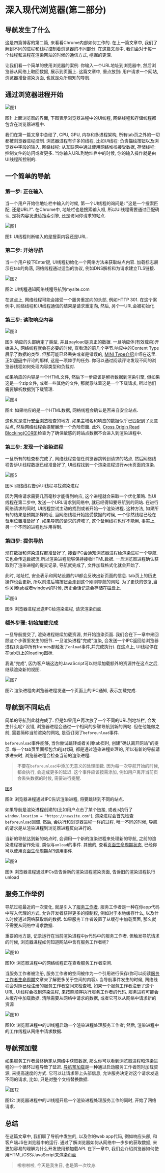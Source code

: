 # 深入现代浏览器(第二部分)

## 导航发生了什么

  这是四篇博客的第二篇, 来看看Chrome内部如何工作的. 在上一篇文章中, 我们了解到不同的进程和线程控制着浏览器的不同部分. 在这篇文章中, 我们会对于每一个线程和进程在渲染网站的时候的通信方式, 挖掘的更深.

  让我们看一个简单的使用浏览器的案例: 你输入一个URL地址到浏览器中, 然后浏览器从网络上取回数据, 展示到页面上. 这篇文章中, 重点放到: 用户请求一个网站, 浏览器准备渲染页面, 也就是众所周知的导航.

## 通过浏览器进程开始

  ![图1](https://developers.google.com/web/updates/images/inside-browser/part2/browserprocesses.png)

  图1: 上面浏览器的界面, 下图表示浏览器进程中的UI线程, 网络线程和存储线程都包含在浏览器进程中.

  我们在第一篇文章中总结了, CPU, GPU, 内存和多进程架构, 所有tab页之外的一切都被浏览器进程控制. 浏览器进程有许多的线程, 比如UI线程: 负责描绘按钮以及浏览器中字段的输入, 网络线程: 从互联网中通过使用网络堆栈接受数据, 存储线程: 控制文件的访问或者更多. 当你输入URL到地址栏中的时候, 你的输入操作就是由UI线程所控制的.

## 一个简单的导航

### 第一步: 正在输入

  当一个用户开始往地址栏中输入的时候, 第一个UI线程的询问是: "这是一个搜索匹配, 还是URL?". 在Chrome中, 地址栏也是搜索输入框, 所以UI线程需要通过匹配确认, 是将内容发送给搜索引擎, 还是访问你请求的站点.

  ![图1](https://developers.google.com/web/updates/images/inside-browser/part2/input.png)

  图1: UI线程判断输入的是搜索内容还是URL.

### 第二步: 开始导航

  当一个用户按下Enter键, UI线程初始化一个网络方法来获取站点内容. 加载标志展示在tab的角落, 网络线程通过适当的协议, 例如DNS解析和为请求建立TLS链接.

  ![图2](https://developers.google.com/web/updates/images/inside-browser/part2/navstart.png)

  图2: UI线程通知网络线程导航到mysite.com

  在这点上, 网络线程可能会接受一个服务重定向的头部, 例如HTTP 301. 在这个案例中, 网络线程和UI线程通信的结果是请求重定向, 然后, 另个一URL会被初始化.

### 第三步: 读取响应内容

  ![图3](https://developers.google.com/web/updates/images/inside-browser/part2/response.png)

  图3: 响应的头部确定了类型, 并且payload是真正的数据. 一旦响应体(有效载荷)开始进入, 网络线程就会在必要的时候, 查看流的前几个字节.响应中的Content Type展示了数据的类型, 但那可能已经丢失或者是错误的, [MINI Type介绍](https://developer.mozilla.org/en-US/docs/Web/HTTP/Basics_of_HTTP/MIME_types)介绍在这里. 正如[源码](https://cs.chromium.org/chromium/src/net/base/mime_sniffer.cc?sq=package:chromium&dr=CS&l=5)中评论的那样, 这是一项棘手的任务. 你可以通过阅读评论发现不同的浏览器线程如何处理内容类型和负载对.

  如果响应的内容是一个HTML文件, 然后下一步应该是解析数据到渲染引擎, 但如果这是一个zip文件, 或者一些其他的文件, 那就意味着这是一个下载请求, 所以他们需要解析数据到下载管理.

  ![图4](https://developers.google.com/web/updates/images/inside-browser/part2/sniff.png)

  图4: 如果响应的是一个HTML数据, 网络线程会确认是否来自安全站点.

  这也就是进行[安全浏览](https://safebrowsing.google.com/)检查的地方. 如果主域名和响应的数据似乎已匹配到了恶意站点, 然后网络线程会提醒展示一个危险页面. 此外, [Cross Origin Read Blocking(CORB)](https://www.chromium.org/Home/chromium-security/corb-for-developers)检查为了确保敏感的跨站点数据不会进入到渲染进程中.

### 第三步: 发现一个渲染进程

  一旦所有的检查都完成了, 网络线程变信任浏览器跳转到请求的站点, 然后网络线程告诉UI线程数据已经准备好了, UI线程找到一个渲染进程进行web页面的渲染.

  ![图5](https://developers.google.com/web/updates/images/inside-browser/part2/findrenderer.png)

  图5: 网络线程告诉UI线程寻找渲染进程

  因为网络请求需要几百毫秒才能得到响应, 这个进程就会采取一个优化策略. 当UI线程在第二步中, 发送一个URL请求到网络中, 就已经得知要导航到的网站. 在进行网络请求的同时, UI线程尝试主动的找到或者开始一个渲染进程. 这种方法, 如果所有的结果是预期那样的话, 当网络线程开始接受数据的时候, 一个徐然线程已经在备用位置准备好了. 如果导航的请求的跨域了, 这个备用线程也许不能用, 事实上, 另一个不同的进程也许用得到.

### 第四步: 提供导航

  现在数据和渲染进程都准备好了, 接着IPC会通知浏览器进程给渲染进程一个导航. 它也会传送数据流,所以渲染进程能够保持接收HTML数据. 一旦浏览器进程确认获取到了渲染进程的提交记录, 导航就完成了, 文件加载格式化就会开始了.

  此时, 地址栏, 安全表示和网站设置的UI都会反映出新页面的信息. tab页上的历史操作也会更新, 所以前进后端按钮会走到这个刚刚导航的网站. 为了更快的恢复,当你关闭tab或者window的时候, 历史会话记录会存储在磁盘上.

  ![图6](https://developers.google.com/web/updates/images/inside-browser/part2/commit.png)

  图6: 浏览器进程发送IPC给渲染进程, 请求渲染页面.

### 额外步骤: 初始加载完成

  一旦导航提交了, 渲染进程继续加载资源, 并开始渲染页面. 我们会在下一章中来回顾这个步骤里发生的细节. 一旦渲染进程"完成"渲染, 会发送一个IPC返回给浏览器进程(页面中所有frames都触发了`onload`事件,并完成执行). 在这点上, UI线程停在在tab页上的loading图标.

  我说"完成", 因为客户端这边的JavaScript可以继续加载额外的资源并在这点之后, 继续渲染新的视图.

  ![图7](https://developers.google.com/web/updates/images/inside-browser/part2/loaded.png)

  图7: 渲染进程向浏览器进程发送一个页面上的IPC通知, 表示加载完成.

## 导航到不同站点

  简单的导航到此就完成了. 但是如果用户再次放了一个不同的URL到地址栏, 会发生什么呢? 没错, 浏览器进程会通过一个相同的步骤导航到新的网站. 但在他能做之前, 需要简称当前渲染的网站, 是否订阅了`beforeunload`事件.

  `beforeunload`事件能够, 当你尝试跳转或者关闭tab页时, 创建"确认离开网站"的提示. 每一个tab页里面都包含的js代码, 都是通过渲染进程处理的, 所以有新的导航请求进来时, 浏览器进程会检查当前的渲染进程.

> 不要在`beforeunload`中添加无意义的处理函数. 因为每一次导航开始的时候, 都会执行, 会造成更多的延迟.
> 这个事件应该按需添加, 例如用户离开当前页会丢失数据的时候, 需要进行提醒.

  [图8](https://developers.google.com/web/updates/images/inside-browser/part2/beforeunload.png)

  图8: 浏览器进程通过IPC告诉渲染进程, 将要跳转到不同的站点.

  如果导航是渲染进程创建的(比如用户点击了某个链接, 或者js执行了`window.location = "https://newsite.com"`), 渲染进程会首先检查`beforeunload`回调. 然后, 会执行和浏览器进程一样的过程. 唯一不同的时候, 导航的请求是从渲染进程到浏览器进程反向进行的.

  当新的导航达到新的站点时, 会调用一个新的渲染进程来处理新的导航, 之前的渲染进程被留作处理, 类似与`unload`的事件. 其他的, 查看[页面生命周期状态](https://developers.google.com/web/updates/2018/07/page-lifecycle-api#overview_of_page_lifecycle_states_and_events), 已经你可以使用[页面生命周期API](https://developers.google.com/web/updates/2018/07/page-lifecycle-api)调用事件.

  ![图9](https://developers.google.com/web/updates/images/inside-browser/part2/unload.png)

  图9: 浏览器进程通过IPCs告告诉新的渲染进程渲染页面, 告诉旧的渲染进程执行unload

## 服务工作举例
  
  导航过程最近的一次变化, 就是引入了[服务工作者](https://developers.google.com/web/fundamentals/primers/service-workers/). 服务工作者是一种在你app代码中写入代理的方式, 允许开发者获得更多的控制权, 例如对于本地缓存什么, 以及什么时候通过网络获取新的数据. 如果服务工作者设置了从缓存中加载页面, 那么就不需要从网络中请求数据.

  重要的地方是, 记录运行在当前渲染进程中js代码中的服务工作者. 但触发导航请求的时候, 浏览器进程如何知道网站中含有服务工作者呢?

  ![图10](https://developers.google.com/web/updates/images/inside-browser/part2/scope_lookup.png)

  图10: 浏览器进程中的网络线程正在查看服务工作者空间.

  当服务工作者被注册, 服务工作者的空间被作为一个引用进行保存(你可以阅读[服务工作者生命周期](https://developers.google.com/web/fundamentals/primers/service-workers/lifecycle)文章来了解更多关于空间的内容). 当导航事件发生的时候, 网络线程会对照已经注册的服务工作者空间来检查域, 如果一个服务工作者注册了这个URL, UI线程会找到渲染进程, 来按照顺序执行服务工作者的代码. 服务进程可能会从缓存中加载数据, 清除需要从网络中请求的数据, 或者它可以从网络中请求新的资源

  ![图10](https://developers.google.com/web/updates/images/inside-browser/part2/serviceworker.png)

  图10: 浏览器进程中的UI线程启动一个渲染进程处理服务工作者; 然后, 渲染进程中的工作线程从网络中请求数据.

## 导航预加载

  如果服务工作者最终确定从网络中获取数据, 那么你可以看到浏览器进程和渲染进程的一个循环过程导致了延迟. [导航预加载](https://developers.google.com/web/updates/2017/02/navigation-preload)是一种通过启动服务工作者同时加载资源, 来提高速度的方式. 它可以让请求带上头部信息, 允许服务决定对这个请求发送不同的请求, 比如, 只是对整个文档替换数据.

  ![图12](https://developers.google.com/web/updates/images/inside-browser/part2/navpreload.png)

  图12: 浏览器进程中的UI线程开启一个渲染进程处理服务工作的同时, 开始了网络请求.

## 总结

  在这篇文章中, 我们聊了导航中发生的, 以及你的web app代码, 例如响应头部, 和客户端JS在浏览器中的运行. 通过了解浏览器如何从网络中一步步的获取数据, 来更加容易的理解为什么开发使用预加载API. 在下一章中, 我们会介绍浏览器如何使用HTML/CSS/JavaScript来渲染页面.

> 啦啦啦啦, 今天是我生日, 也是第一次纹身.
